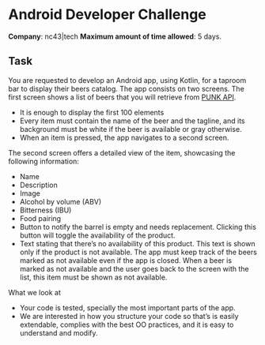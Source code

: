 # Android Developer Challenge
**Company**: nc43|tech
**Maximum amount of time allowed**: 5 days.

## Task
You are requested to develop an Android app, using Kotlin, for a taproom bar to display their
beers catalog. The app consists on two screens.
The first screen shows a list of beers that you will retrieve from [PUNK API](https://punkapi.com).
- It is enough to display the first 100 elements
- Every item must contain the name of the beer and the tagline, and its background
must be white if the beer is available or gray otherwise.
- When an item is pressed, the app navigates to a second screen.

The second screen offers a detailed view of the item, showcasing the following information:
- Name
- Description
- Image
- Alcohol by volume (ABV)
- Bitterness (IBU)
- Food pairing
- Button to notify the barrel is empty and needs replacement. Clicking this button will
toggle the availability of the product.
- Text stating that there’s no availability of this product. This text is shown only if the
product is not available.
The app must keep track of the beers marked as not available even if the app is closed.
When a beer is marked as not available and the user goes back to the screen with the list,
this item must be shown as not available.

What we look at
- Your code is tested, specially the most important parts of the app.
- We are interested in how you structure your code so that’s is easily extendable,
complies with the best OO practices, and it is easy to understand and modify.
